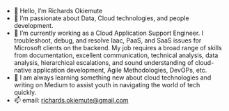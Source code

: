 - 👋 Hello, I’m Richards Okiemute
- 👀 I’m passionate about Data, Cloud technologies, and people development.
- 🌱 I’m currently working as a Cloud Application Support Engineer. I troubleshoot, debug, and resolve Iaac, PaaS, and SaaS issues for Microsoft clients on the backend. My job requires a broad range of skills from documentation, excellent communication, technical analysis, data analysis, hierarchical escalations, and sound understanding of cloud-native application development, Agile Methodologies, DevOPs, etc.
- 💞️ I am always learning something new about cloud technologies and writing on Medium to assist youth in navigating the world of tech quickly.
- 📫 email: richards.okiemute@gmail.com

<!---
richards-okiemute/richards-okiemute is a ✨ special ✨ repository because its `README.md` (this file) appears on your GitHub profile.
You can click the Preview link to take a look at your changes.
--->
